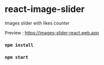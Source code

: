 # react-image-slider
Images slider with likes counter


Preview : https://images-slider-react.web.app

### `npm install`

### `npm start`
